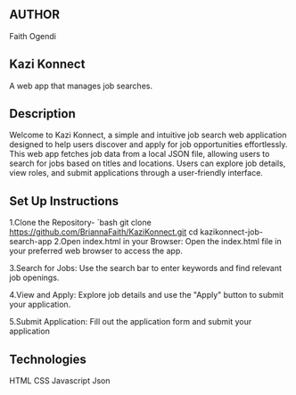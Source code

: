 ## AUTHOR
Faith Ogendi

## Kazi Konnect
A web app that manages job searches.

## Description
Welcome to Kazi Konnect, a simple and intuitive job search web application designed to help users discover and apply for job opportunities effortlessly. This web app fetches job data from a local JSON file, allowing users to search for jobs based on titles and locations. Users can explore job details, view roles, and submit applications through a user-friendly interface.

## Set Up Instructions
1.Clone the Repository- `bash
   git clone https://github.com/BriannaFaith/KaziKonnect.git
   cd kazikonnect-job-search-app
2.Open index.html in your Browser:
Open the index.html file in your preferred web browser to access the app.

3.Search for Jobs:
Use the search bar to enter keywords and find relevant job openings.

4.View and Apply:
Explore job details and use the "Apply" button to submit your application.

5.Submit Application:
Fill out the application form and submit your application

## Technologies
HTML
CSS
Javascript
Json

